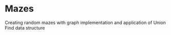 # Mazes
Creating random mazes with  graph implementation and application of Union Find data structure 
